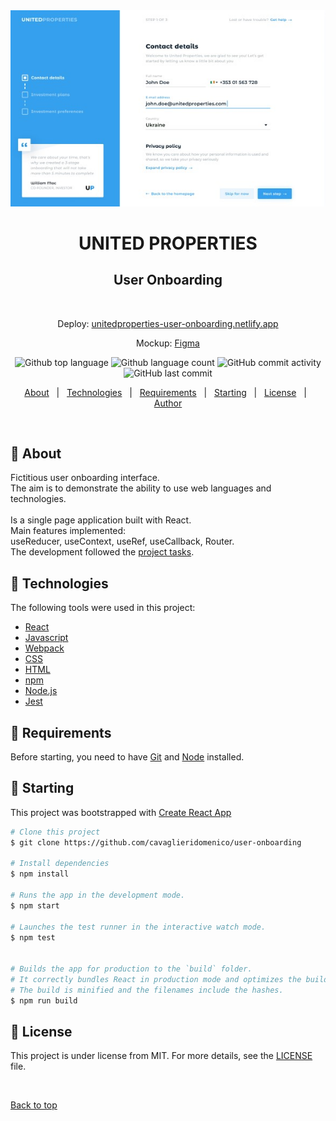 <div align="center" id="top"> 
  <img src="https://github.com/cavaglieridomenico/user-onboarding/blob/main/src/assets/images/repo.jpg?raw=true" alt="United Properties - User Onboarding" />
  <h1 align="center">UNITED PROPERTIES</h1>
  <h2 align="center">User Onboarding</h2>

&#xa0;

  <p>Deploy:
  <a href="https://unitedproperties-user-onboarding.netlify.app/">unitedproperties-user-onboarding.netlify.app</a>
  <p>Mockup:
  <a href="https://www.figma.com/file/SgUd2rqCYBwyNBi9UkRmgb/User_onboarding?node-id=0%3A1">Figma</a>
</div>

<p align="center">
  <img alt="Github top language" src="https://img.shields.io/github/languages/top/cavaglieridomenico/user-onboarding?color=56BEB8">

  <img alt="Github language count" src="https://img.shields.io/github/languages/count/cavaglieridomenico/user-onboarding?color=56BEB8">

  <img alt="GitHub commit activity" src="https://img.shields.io/github/commit-activity/w/cavaglieridomenico/user-onboarding">

  <img alt="GitHub last commit" src="https://img.shields.io/github/last-commit/cavaglieridomenico/user-onboarding">
</p>

<p align="center">
  <a href="#pushpin-about">About</a> &#xa0; | &#xa0; 
  <a href="#pushpin-technologies">Technologies</a> &#xa0; | &#xa0;
  <a href="#pushpin-requirements">Requirements</a> &#xa0; | &#xa0;
  <a href="#pushpin-starting">Starting</a> &#xa0; | &#xa0;
  <a href="#memo-license">License</a> &#xa0; | &#xa0;
  <a href="https://github.com/cavaglieridomenico" target="_blank">Author</a>
</p>

<br>

## :pushpin: About

Fictitious user onboarding interface.<br>
The aim is to demonstrate the ability to use web languages and technologies.<br>
<br>
Is a single page application built with React.<br>
Main features implemented:<br>
useReducer, useContext, useRef, useCallback, Router.
<br>
The development followed the <a href="https://github.com/cavaglieridomenico/user-onboarding/projects/1" target="_blank">project tasks</a>.

## :pushpin: Technologies

The following tools were used in this project:

- [React](https://reactjs.org//)
- [Javascript](https://www.ecma-international.org/publications-and-standards/standards/ecma-262/)
- [Webpack](https://webpack.js.org/)
- [CSS](https://www.w3.org/Style/CSS/)
- [HTML](https://html.spec.whatwg.org/multipage/)
- [npm](https://docs.npmjs.com/)
- [Node.js](https://nodejs.org/en/)
- [Jest](https://jestjs.io/)

## :pushpin: Requirements

Before starting, you need to have [Git](https://git-scm.com) and [Node](https://nodejs.org/en/) installed.

## :pushpin: Starting

This project was bootstrapped with [Create React App](https://github.com/facebook/create-react-app)

```bash
# Clone this project
$ git clone https://github.com/cavaglieridomenico/user-onboarding

# Install dependencies
$ npm install

# Runs the app in the development mode.
$ npm start

# Launches the test runner in the interactive watch mode.
$ npm test


# Builds the app for production to the `build` folder.
# It correctly bundles React in production mode and optimizes the build for the best performance.
# The build is minified and the filenames include the hashes.
$ npm run build
```

## :memo: License

This project is under license from MIT. For more details, see the [LICENSE](LICENSE.md) file.

&#xa0;

<a href="#top">Back to top</a>

